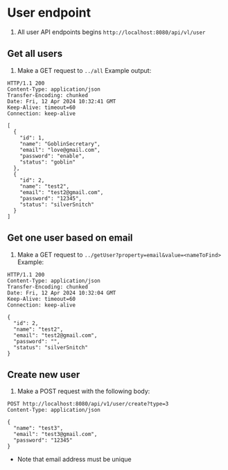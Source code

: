 # User endpoint
1. All user API endpoints begins `http://localhost:8080/api/vl/user`
## Get all users
1. Make a GET request to `../all`
Example output:
```http
HTTP/1.1 200 
Content-Type: application/json
Transfer-Encoding: chunked
Date: Fri, 12 Apr 2024 10:32:41 GMT
Keep-Alive: timeout=60
Connection: keep-alive

[
  {
    "id": 1,
    "name": "GoblinSecretary",
    "email": "love@gmail.com",
    "password": "enable",
    "status": "goblin"
  },
  {
    "id": 2,
    "name": "test2",
    "email": "test2@gmail.com",
    "password": "12345",
    "status": "silverSnitch"
  }
]
```
## Get one user based on email
1. Make a GET request to `../getUser?property=email&value=<nameToFind>`
Example:
```http
HTTP/1.1 200 
Content-Type: application/json
Transfer-Encoding: chunked
Date: Fri, 12 Apr 2024 10:32:04 GMT
Keep-Alive: timeout=60
Connection: keep-alive

{
  "id": 2,
  "name": "test2",
  "email": "test2@gmail.com",
  "password": "",
  "status": "silverSnitch"
}
```
## Create new user
1. Make a POST request with the following body:
```http
POST http://localhost:8080/api/v1/user/create?type=3  
Content-Type: application/json  
  
{  
  "name": "test3",  
  "email": "test3@gmail.com",  
  "password": "12345"
}
```
- Note that email address must be unique